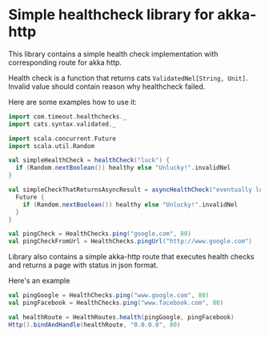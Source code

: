 # Simple healthcheck library for akka-http

This library contains a simple health check implementation with corresponding route for akka http.
 
Health check is a function that returns cats ```ValidatedNel[String, Unit]```. Invalid value should contain reason why healthcheck failed. 
 
Here are some examples how to use it:

```scala
import com.timeout.healthchecks._
import cats.syntax.validated._

import scala.concurrent.Future
import scala.util.Random

val simpleHealthCheck = healthCheck("luck") {
  if (Random.nextBoolean()) healthy else "Unlucky!".invalidNel
}

val simpleCheckThatReturnsAsyncResult = asyncHealthCheck("eventually lucky") {
  Future {
    if (Random.nextBoolean()) healthy else "Unlucky!".invalidNel
  }
}

val pingCheck = HealthChecks.ping("google.com", 80)
val pingCheckFromUrl = HealthChecks.pingUrl("http://www.google.com")
```

Library also contains a simple akka-http route that executes health checks and returns a page with status in json format.

Here's an example

```scala
val pingGoogle = HealthChecks.ping("www.google.com", 80)
val pingFacebook = HealthChecks.ping("www.facebook.com", 80)

val healthRoute = HealthRoutes.health(pingGoogle, pingFacebook)
Http().bindAndHandle(healthRoute, "0.0.0.0", 80)
```


